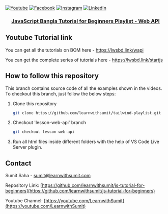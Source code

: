 [![Youtube][youtube-shield]][youtube-url]
[![Facebook][facebook-shield]][facebook-url]
[![Instagram][instagram-shield]][instagram-url]
[![LinkedIn][linkedin-shield]][linkedin-url]

<p align="center">
  <h3 align="center"><a href="https://github.com/learnwithsumit/tailwind-playlist">JavaScript Bangla Tutorial for Beginners Playlist - Web API</a></h3>

## Youtube Tutorial link

You can get all the tutorials on BOM here - https://lwsbd.link/wapi

You can get the complete series of tutorials here - https://lwsbd.link/startjs

## How to follow this repository

This branch contains source code of all the examples shown in the videos. To checkout this branch, just follow the below steps:

1. Clone this repository
    ```sh
    git clone https://github.com/learnwithsumit/tailwind-playlist.git
    ```
2. Checkout 'lesson-web-api' branch
    ```sh
    git checkout lesson-web-api
    ```
3. Run all html files inside different folders with the help of VS Code Live Server plugin.

<!-- CONTACT -->

## Contact

Sumit Saha - [sumit@learnwithsumit.com](mailto:sumit@learnwithsumit.com)

Repository Link: [https://github.com/learnwithsumit/js-tutorial-for-beginners](https://github.com/learnwithsumit/js-tutorial-for-beginners)

Youtube Channel: [https://youtube.com/LearnwithSumit](https://youtube.com/LearnwithSumit)

<!-- MARKDOWN LINKS & IMAGES -->

[youtube-shield]: https://img.shields.io/badge/-Youtube-black.svg?style=flat-square&logo=youtube&color=555&logoColor=white
[youtube-url]: https://youtube.com/LearnwithSumit
[facebook-shield]: https://img.shields.io/badge/-Facebook-black.svg?style=flat-square&logo=facebook&color=555&logoColor=white
[facebook-url]: https://facebook.com/letslearnwithsumit
[instagram-shield]: https://img.shields.io/badge/-Instagram-black.svg?style=flat-square&logo=instagram&color=555&logoColor=white
[instagram-url]: https://instagram.com/learnwithsumit
[linkedin-shield]: https://img.shields.io/badge/-LinkedIn-black.svg?style=flat-square&logo=linkedin&colorB=555
[linkedin-url]: https://linkedin.com/company/learnwithsumit
